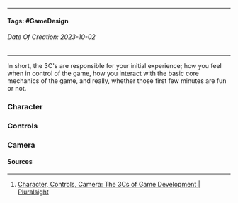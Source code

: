 __________________________________________________________________________
#### **Tags:** #GameDesign
###### *Date Of Creation: 2023-10-02*
__________________________________________________________________________

In short, the 3C's are responsible for your initial experience; how you feel when in control of the game, how you interact with the basic core mechanics of the game, and really, whether those first few minutes are fun or not.
### Character

### Controls
### Camera

#### Sources
__________________________________________________________________________
1. [Character, Controls, Camera: The 3Cs of Game Development | Pluralsight](https://www.pluralsight.com/blog/film-games/character-controls-camera-3cs-game-development)